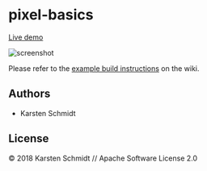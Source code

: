 # pixel-basics

[Live demo](http://demo.thi.ng/umbrella/pixel-basics/)

![screenshot](https://raw.githubusercontent.com/thi-ng/umbrella/master/assets/screenshots/pixel-basics.jpg)

Please refer to the [example build instructions](https://github.com/thi-ng/umbrella/wiki/Example-build-instructions) on the wiki.

## Authors

- Karsten Schmidt

## License

&copy; 2018 Karsten Schmidt // Apache Software License 2.0
